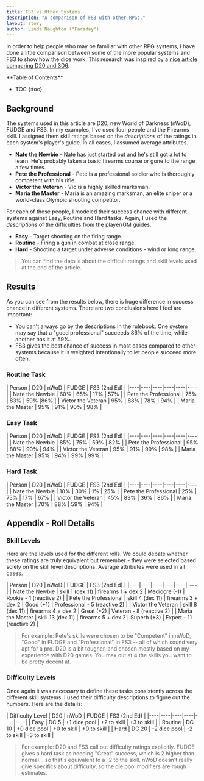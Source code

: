 ```yaml
---
title: FS3 vs Other Systems
description: "A comparison of FS3 with other RPGs."
layout: story
author: Linda Naughton ("Faraday")
---
```


In order to help people who may be familiar with other RPG systems, I have done a little comparison between some of the more popular systems and FS3 to show how the dice work.   This research was inspired by a [nice article comparing D20 and 3D6](http://www.criticalmiss.com/issue8/bitaboutd201.html).

<div id="inline_toc" markdown="1">
**Table of Contents**

* TOC
{:toc}
</div>

## Background

The systems used in this article are D20, new World of Darkness (nWoD), FUDGE and FS3.  In my examples, I've used four people and the Firearms skill.  I assigned them skill ratings based on the *descriptions* of the ratings in each system's player's guide.  In all cases, I assumed average attributes.

* **Nate the Newbie** - Nate has just started out and he's still got a lot to learn.  He's probably taken a basic firearms course or gone to the range a few times.
* **Pete the Professional** - Pete is a professional soldier who is thoroughly competent with his rifle.
* **Victor the Veteran** - Vic is a highly skilled marksman.
* **Maria the Master** - Maria is an amazing marksman, an elite sniper or a world-class Olympic shooting competitor.

For each of these people, I modeled their success chance with different systems against Easy, Routine and Hard tasks.  Again, I used the *descriptions* of the difficulties from the player/GM guides.

* **Easy** -  Target shooting on the firing range.
* **Routine** - Firing a gun in combat at close range.
* **Hard** - Shooting a target under adverse conditions - wind or long range.

> You can find the details about the difficult ratings and skill levels used at the end of the article.

## Results

As you can see from the results below, there is huge difference in success chance in different systems.  There are two conclusions here I feel are important:

* You can't always go by the descriptions in the rulebook.  One system may say that a "good professional" succeeds 86% of the time, while another has it at 59%.
* FS3 gives the best chance of success in most cases compared to other systems because it is weighted intentionally to let people succeed more often.

###  Routine Task 

| Person | D20 | nWoD | FUDGE |  FS3 (2nd Ed) |
|----|----|----|----|----|----|
| Nate the Newbie | 60% | 65% | 17% |  57% |
| Pete the Professional | 75% | 83% | 59% |86% |
| Victor the Veteran | 95% | 88% | 78% |  94% |
| Maria the Master | 95% | 91% | 90% |  98% |

###  Easy Task 

| Person | D20 | nWoD | FUDGE |  FS3 (2nd Ed) |
|----|----|----|----|----|----|
| Nate the Newbie | 85% | 75% | 59% |  82% |
| Pete the Professional | 95% | 88% | 90% |  94% |
| Victor the Veteran | 95% | 91% | 99% | 98% |
| Maria the Master | 95% | 94% | 99% |  99% |

###  Hard Task 

| Person | D20 | nWoD | FUDGE |  FS3 (2nd Ed) |
|----|----|----|----|----|----|
| Nate the Newbie | 10% | 30% | 1% |  25% |
| Pete the Professional | 25% | 75% | 17% |  67% |
| Victor the Veteran | 45% | 83% | 36% | 86% |
| Maria the Master | 70% | 88% | 59% |  94% |


## Appendix - Roll Details

### Skill Levels

Here are the levels used for the different rolls.  We could debate whether these ratings are truly equivalent but remember - they were selected based solely on the skill level descriptions.  Average attributes were used in all cases.

| Person | D20 | nWoD | FUDGE | FS3 (2nd Ed) |
|----|----|----|----|----|----|
| Nate the Newbie | skill 1 (dex 11) | firearms 1 + dex 2 | Mediocre (-1) | Rookie - 1 (reactive 2) |
| Pete the Professional | skill 4 (dex 11) | firearms 3 + dex 2 | Good  (+1)  |  Professional - 5 (reactive 2) |
| Victor the Veteran | skill 8 (dex 11) | firearms 4 + dex 2 | Great (+2)  | Veteran - 8 (reactive 2) |
| Maria the Master | skill 13 (dex 11) | firearms 5 + dex 2 | Superb (+3)  |  Expert - 11 (reactive 2) |

> For example: Pete's skills were chosen to be "Competent" in nWoD, "Good" in FUDGE and "Professional" in FS3 -- all of which sound very apt for a pro.  D20 is a bit tougher, and chosen mostly based on my experience with D20 games.  You max out at 4 the skills you want to be pretty decent at.

### Difficulty Levels

Once again it was necessary to define these tasks consistently across the different skill systems.  I used their difficulty descriptions to figure out the numbers.  Here are the details:

| Difficulty Level | D20 | nWoD | FUDGE | FS3 (2nd Ed) |
|----|----|----|----|----|----|
| Easy | DC 5 | +1 dice pool | +2 to skill | +3 to skill |
| Routine | DC 10 | +0 dice pool | +0 to skill | +0 to skill |
| Hard | DC 20 | -2 dice pool | -2 to skill | -3 to skill |

> For example:  D20 and FS3 call out difficulty ratings explicitly.  FUDGE gives a hard task as needing "Great" success, which is 2 higher than normal... so that's equivalent to a -2 to the skill.  nWoD doesn't really give specifics about difficulty, so the die pool modifiers are rough estimates.